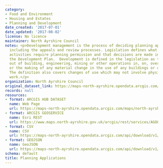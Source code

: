 ```yaml
---
category:
- Food and Environment
- Housing and Estates
- Planning and Development
date_created: '2017-07-01'
date_updated: '2017-08-02'
license: No licence
maintainer: North Ayrshire Council
notes: <p>Development management is the process of deciding planning applications,
  including the appeals and review processes. Legislation defines what development
  activities require planning permission and that decisions are made in keeping with
  the Development Plan.  Development is defined in the legislation as the carrying
  out of building, engineering, mining or other operations in, on, over or under land,
  or the making of any material change in the use of any buildings or other land.
  The definition also covers changes of use which may not involve physical building
  work.</p>
organization: North Ayrshire Council
original_dataset_link: https://maps-north-ayrshire.opendata.arcgis.com/maps/north-ayrshire::planning-applications
records: null
resources:
- format: ARCGIS HUB DATASET
  name: Web Page
  url: https://maps-north-ayrshire.opendata.arcgis.com/maps/north-ayrshire::planning-applications
- format: ARCGIS GEOSERVICE
  name: Esri REST
  url: https://www.maps.north-ayrshire.gov.uk/arcgis/rest/services/AGOL/Open_Data_Portal2/MapServer/25
- format: CSV
  name: CSV
  url: https://maps-north-ayrshire.opendata.arcgis.com/api/download/v1/items/2ca19249ff124d65af5d9bbc8988f749/csv?layers=25
- format: GEOJSON
  name: GeoJSON
  url: https://maps-north-ayrshire.opendata.arcgis.com/api/download/v1/items/2ca19249ff124d65af5d9bbc8988f749/geojson?layers=25
schema: default
title: Planning Applications
---
```

